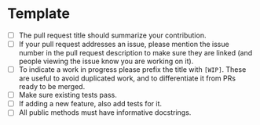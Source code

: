 # Template
- [ ] The pull request title should summarize your contribution.<br>
- [ ]  If your pull request addresses an issue, please mention the issue number in the pull
request description to make sure they are linked (and people viewing the issue know you
are working on it).<br>
- [ ] To indicate a work in progress please prefix the title with `[WIP]`. These are
useful to avoid duplicated work, and to differentiate it from PRs ready to be merged.<br>
- [ ]  Make sure existing tests pass.<br>
- [ ] If adding a new feature, also add tests for it.<br>
- [ ] All public methods must have informative docstrings.<br>
